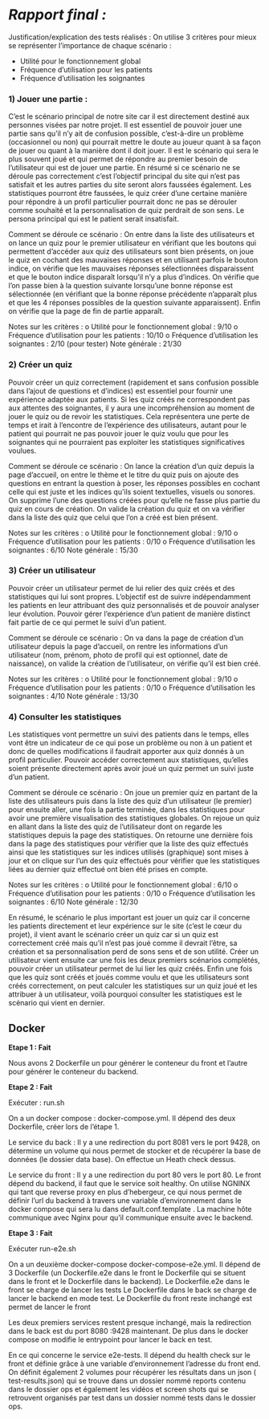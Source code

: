 # ***Rapport final :***

Justification/explication des tests réalisés :
On utilise 3 critères pour mieux se représenter l’importance de chaque scénario :
-	Utilité pour le fonctionnement global
-	Fréquence d’utilisation pour les patients
-	Fréquence d’utilisation les soignantes

### 1)	Jouer une partie :
   
C’est le scénario principal de notre site car il est directement destiné aux personnes visées par notre projet. Il est essentiel de pouvoir jouer une partie sans qu’il n’y ait de confusion possible, c’est-à-dire un problème (occasionnel ou non) qui pourrait mettre le doute au joueur quant à sa façon de jouer ou quant à la manière dont il doit jouer. Il est le scénario qui sera le plus souvent joué et qui permet de répondre au premier besoin de l’utilisateur qui est de jouer une partie. En résumé si ce scénario ne se déroule pas correctement c’est l’objectif principal du site qui n’est pas satisfait et les autres parties du site seront alors faussées également. Les statistiques pourront être faussées, le quiz créer d’une certaine manière pour répondre à un profil particulier pourrait donc ne pas se dérouler comme souhaité et la personnalisation de quiz perdrait de son sens. Le persona principal qui est le patient serait insatisfait.

Comment se déroule ce scénario : On entre dans la liste des utilisateurs et on lance un quiz pour le premier utilisateur en vérifiant que les boutons qui permettent d’accéder aux quiz des utilisateurs sont bien présents, on joue le quiz en cochant des mauvaises réponses et en utilisant parfois le bouton indice, on vérifie que les mauvaises réponses sélectionnées disparaissent et que le bouton indice disparaît lorsqu’il n’y a plus d’indices. On vérifie que l’on passe bien à la question suivante lorsqu’une bonne réponse est sélectionnée (en vérifiant que la bonne réponse précédente n’apparaît plus et que les 4 réponses possibles de la question suivante apparaissent). Enfin on vérifie que la page de fin de partie apparaît.

Notes sur les critères : 
o	Utilité pour le fonctionnement global : 9/10
o	Fréquence d’utilisation pour les patients : 10/10
o	Fréquence d’utilisation les soignantes : 2/10 (pour tester)
Note générale : 21/30

### 2)	Créer un quiz
   
Pouvoir créer un quiz correctement (rapidement et sans confusion possible dans l’ajout de questions et d’indices) est essentiel pour fournir une expérience adaptée aux patients. Si les quiz créés ne correspondent pas aux attentes des soignantes, il y aura une incompréhension au moment de jouer le quiz ou de revoir les statistiques. Cela représentera une perte de temps et irait à l’encontre de l’expérience des utilisateurs, autant pour le patient qui pourrait ne pas pouvoir jouer le quiz voulu que pour les soignantes qui ne pourraient pas exploiter les statistiques significatives voulues.

Comment se déroule ce scénario : On lance la création d’un quiz depuis la page d’accueil, on entre le thème et le titre du quiz puis on ajoute des questions en entrant la question à poser, les réponses possibles en cochant celle qui est juste et les indices qu’ils soient textuelles, visuels ou sonores. On supprime l’une des questions créées pour qu’elle ne fasse plus partie du quiz en cours de création. On valide la création du quiz et on va vérifier dans la liste des quiz que celui que l’on a créé est bien présent. 

Notes sur les critères : 
o	Utilité pour le fonctionnement global : 9/10
o	Fréquence d’utilisation pour les patients : 0/10
o	Fréquence d’utilisation les soignantes : 6/10
Note générale : 15/30

### 3)	Créer un utilisateur
Pouvoir créer un utilisateur permet de lui relier des quiz créés et des statistiques qui lui sont propres. L’objectif est de suivre indépendamment les patients en leur attribuant des quiz personnalisés et de pouvoir analyser leur évolution. Pouvoir gérer l’expérience d’un patient de manière distinct fait partie de ce qui permet le suivi d’un patient.

Comment se déroule ce scénario : On va dans la page de création d’un utilisateur depuis la page d’accueil, on rentre les informations d’un utilisateur (nom, prénom, photo de profil qui est optionnel, date de naissance), on valide la création de l’utilisateur, on vérifie qu’il est bien créé.

Notes sur les critères : 
o	Utilité pour le fonctionnement global : 9/10
o	Fréquence d’utilisation pour les patients : 0/10
o	Fréquence d’utilisation les soignantes : 4/10
Note générale : 13/30


### 4)	Consulter les statistiques
   
Les statistiques vont permettre un suivi des patients dans le temps, elles vont être un indicateur de ce qui pose un problème ou non à un patient et donc de quelles modifications il faudrait apporter aux quiz donnés à un profil particulier. Pouvoir accéder correctement aux statistiques, qu’elles soient présente directement après avoir joué un quiz permet un suivi juste d’un patient.

Comment se déroule ce scénario : On joue un premier quiz en partant de la liste des utilisateurs puis dans la liste des quiz d’un utilisateur (le premier) pour ensuite aller, une fois la partie terminée, dans les statistiques pour avoir une première visualisation des statistiques globales. On rejoue un quiz en allant dans la liste des quiz de l’utilisateur dont on regarde les statistiques depuis la page des statistiques. On retourne une dernière fois dans la page des statistiques pour vérifier que la liste des quiz effectués ainsi que les statistiques sur les indices utilisés (graphique) sont mises à jour et on clique sur l’un des quiz effectués pour vérifier que les statistiques liées au dernier quiz effectué ont bien été prises en compte.



Notes sur les critères : 
o	Utilité pour le fonctionnement global : 6/10
o	Fréquence d’utilisation pour les patients : 0/10
o	Fréquence d’utilisation les soignantes : 6/10
Note générale : 12/30

En résumé, le scénario le plus important est jouer un quiz car il concerne les patients directement et leur expérience sur le site (c’est le cœur du projet), il vient avant le scénario créer un quiz car si un quiz est correctement créé mais qu’il n’est pas joué comme il devrait l’être, sa création et sa personnalisation perd de sons sens et de son utilité. Créer un utilisateur vient ensuite car une fois les deux premiers scénarios complétés, pouvoir créer un utilisateur permet de lui lier les quiz créés. Enfin une fois que les quiz sont créés et joués comme voulu et que les utilisateurs sont créés correctement, on peut calculer les statistiques sur un quiz joué et les attribuer à un utilisateur, voilà pourquoi consulter les statistiques est le scénario qui vient en dernier.

## **Docker**

**Etape 1 : Fait**

Nous avons 2 Dockerfile un pour générer le conteneur du front et l’autre pour générer le conteneur du backend. 

**Etape 2 : Fait**

Exécuter : run.sh

On a un docker compose : docker-compose.yml. Il dépend des deux Dockerfile, créer lors de l’étape 1. 

Le service du back :
Il y a une redirection du port 8081 vers le port 9428, on détermine un volume qui nous permet de stocker et de récupérer la base de données (le dossier data base). On effectue un Heath check dessus. 

Le service du front :
Il y a une redirection du port 80 vers le port 80. Le front dépend du backend, il faut que le service soit healthy. 
On utilise NGNINX qui tant que reverse proxy en plus d’hebergeur, ce qui nous permet de définir l’url du backend à travers une variable d’environnement dans le docker compose qui sera lu dans default.conf.template . La machine hôte communique avec Nginx pour qu’il communique ensuite avec le backend.

**Etape 3 : Fait**

Exécuter run-e2e.sh

On a un deuxième docker-compose docker-compose-e2e.yml. Il dépend de 3 Dockerfile (un Dockerfile.e2e dans le front le Dockerfile qui se situent dans le front et le Dockerfile dans le backend).
Le Dockerfile.e2e dans le front se charge de lancer les tests
Le Dockerfile dans le back se charge de lancer le backend en mode test.
Le Dockerfile du front reste inchangé est permet de lancer le front

Les deux premiers services restent presque inchangé, mais la redirection dans le back est du port 8080 :9428 maintenant. 
De plus dans le docker compose on modifie le entrypoint pour lancer le back en test.

En ce qui concerne le service e2e-tests. Il dépend du health check sur le front et définie grâce à une variable d’environnement l’adresse du front end. On définit également 2 volumes pour récupérer les résultats dans un json ( test-results.json) qui se trouve dans un dossier nommé reports contenu dans le dossier ops et également les vidéos et screen shots qui se retrouvent organisés par test dans un dossier nommé tests dans le dossier ops.
